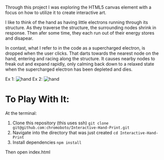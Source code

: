 Through this project I was exploring the HTML5 canvas element with a focus on how to utilize it to create interactive art. 

I like to think of the hand as having little electrons running through its structure. As they traverse the structure, the surrounding nodes shrink in response. Then afer some time, they each run out of their energy stores and disapear.

In contast, what I refer to in the code as a supercharged electron, is dropped when the user clicks. That darts towards the nearest node on the hand, entering and racing along the structure. It causes nearby nodes to freak out and expand rapidly, only calming back down to a relaxed state when the supercharged electron has been depleted and dies.

Ex 1:
![hand](https://user-images.githubusercontent.com/40576412/47814579-710c6900-dd24-11e8-8ff7-acc2775549fa.gif)
Ex 2:
![hand](https://user-images.githubusercontent.com/40576412/47813624-03f7d400-dd22-11e8-8aaf-ed9481c3511f.gif)

# To Play With It:
At the terminal:
1. Clone this repository (this uses ssh)
  `git clone git@github.com:chromoboto/Interactive-Hand-Print.git`
2. Navigate into the directory that was just created
  `cd Interactive-Hand-Print`
3. Install dependencies
  `npm install`

Then open index.html
